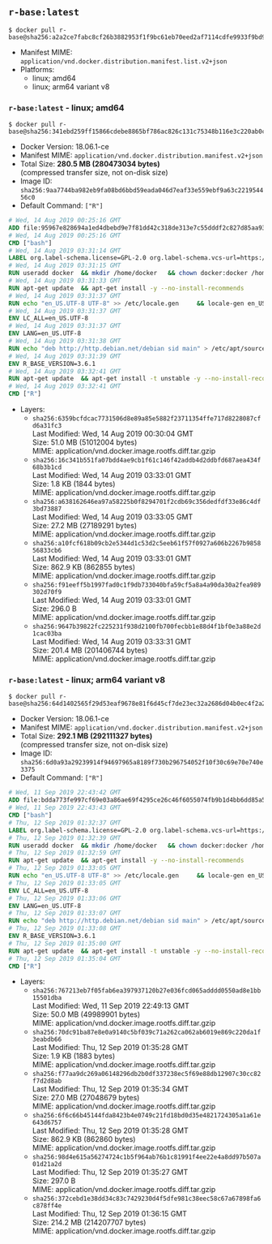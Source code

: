 ## `r-base:latest`

```console
$ docker pull r-base@sha256:a2a2ce7fabc8cf26b3882953f1f9bc61eb70eed2af7114cdfe9933f9bd9e5ca3
```

-	Manifest MIME: `application/vnd.docker.distribution.manifest.list.v2+json`
-	Platforms:
	-	linux; amd64
	-	linux; arm64 variant v8

### `r-base:latest` - linux; amd64

```console
$ docker pull r-base@sha256:341ebd259ff15866cdebe8865bf786ac826c131c75348b116e3c220ab0cfa650
```

-	Docker Version: 18.06.1-ce
-	Manifest MIME: `application/vnd.docker.distribution.manifest.v2+json`
-	Total Size: **280.5 MB (280473034 bytes)**  
	(compressed transfer size, not on-disk size)
-	Image ID: `sha256:9aa7744ba982eb9fa08bd6bbd59eada046d7eaf33e559ebf9a63c221954456c0`
-	Default Command: `["R"]`

```dockerfile
# Wed, 14 Aug 2019 00:25:16 GMT
ADD file:95967e828694a1ed4dbebd9e7f81dd42c318de313e7c55dddf2c827d85aa9328 in / 
# Wed, 14 Aug 2019 00:25:16 GMT
CMD ["bash"]
# Wed, 14 Aug 2019 03:31:14 GMT
LABEL org.label-schema.license=GPL-2.0 org.label-schema.vcs-url=https://github.com/rocker-org/r-base org.label-schema.vendor=Rocker Project maintainer=Dirk Eddelbuettel <edd@debian.org>
# Wed, 14 Aug 2019 03:31:15 GMT
RUN useradd docker 	&& mkdir /home/docker 	&& chown docker:docker /home/docker 	&& addgroup docker staff
# Wed, 14 Aug 2019 03:31:33 GMT
RUN apt-get update 	&& apt-get install -y --no-install-recommends 		ed 		less 		locales 		vim-tiny 		wget 		ca-certificates 		fonts-texgyre 	&& rm -rf /var/lib/apt/lists/*
# Wed, 14 Aug 2019 03:31:37 GMT
RUN echo "en_US.UTF-8 UTF-8" >> /etc/locale.gen 	&& locale-gen en_US.utf8 	&& /usr/sbin/update-locale LANG=en_US.UTF-8
# Wed, 14 Aug 2019 03:31:37 GMT
ENV LC_ALL=en_US.UTF-8
# Wed, 14 Aug 2019 03:31:37 GMT
ENV LANG=en_US.UTF-8
# Wed, 14 Aug 2019 03:31:38 GMT
RUN echo "deb http://http.debian.net/debian sid main" > /etc/apt/sources.list.d/debian-unstable.list         && echo 'APT::Default-Release "testing";' > /etc/apt/apt.conf.d/default
# Wed, 14 Aug 2019 03:31:39 GMT
ENV R_BASE_VERSION=3.6.1
# Wed, 14 Aug 2019 03:32:41 GMT
RUN apt-get update 	&& apt-get install -t unstable -y --no-install-recommends 		littler                 r-cran-littler 		r-base=${R_BASE_VERSION}-* 		r-base-dev=${R_BASE_VERSION}-* 		r-recommended=${R_BASE_VERSION}-* 	&& ln -s /usr/lib/R/site-library/littler/examples/install.r /usr/local/bin/install.r 	&& ln -s /usr/lib/R/site-library/littler/examples/install2.r /usr/local/bin/install2.r 	&& ln -s /usr/lib/R/site-library/littler/examples/installGithub.r /usr/local/bin/installGithub.r 	&& ln -s /usr/lib/R/site-library/littler/examples/testInstalled.r /usr/local/bin/testInstalled.r 	&& install.r docopt 	&& rm -rf /tmp/downloaded_packages/ /tmp/*.rds 	&& rm -rf /var/lib/apt/lists/*
# Wed, 14 Aug 2019 03:32:41 GMT
CMD ["R"]
```

-	Layers:
	-	`sha256:6359bcfdcac7731506d8e89a85e5882f23711354ffe717d8228087cfd6a31fc3`  
		Last Modified: Wed, 14 Aug 2019 00:30:04 GMT  
		Size: 51.0 MB (51012004 bytes)  
		MIME: application/vnd.docker.image.rootfs.diff.tar.gzip
	-	`sha256:16c341b551fa07bdd4ae9cb1f61c146f42addb4d2ddbfd687aea434f68b3b1cd`  
		Last Modified: Wed, 14 Aug 2019 03:33:01 GMT  
		Size: 1.8 KB (1844 bytes)  
		MIME: application/vnd.docker.image.rootfs.diff.tar.gzip
	-	`sha256:a638162646ea97a58225b0f8294701f2cdb69c356dedfdf33e86c4df3bd73887`  
		Last Modified: Wed, 14 Aug 2019 03:33:05 GMT  
		Size: 27.2 MB (27189291 bytes)  
		MIME: application/vnd.docker.image.rootfs.diff.tar.gzip
	-	`sha256:a10fcf618b09cb2e5344d1c53d2c5eeb61f57f0927a606b2267b985856833cb6`  
		Last Modified: Wed, 14 Aug 2019 03:33:01 GMT  
		Size: 862.9 KB (862855 bytes)  
		MIME: application/vnd.docker.image.rootfs.diff.tar.gzip
	-	`sha256:f91eeff5b1997fad0c1f9db733040bfa59cf5a8a4a90da30a2fea989302d70f9`  
		Last Modified: Wed, 14 Aug 2019 03:33:01 GMT  
		Size: 296.0 B  
		MIME: application/vnd.docker.image.rootfs.diff.tar.gzip
	-	`sha256:9647b39822fc225231f938d2100fb700fecbb1e88d4f1bf0e3a88e2d1cac03ba`  
		Last Modified: Wed, 14 Aug 2019 03:33:31 GMT  
		Size: 201.4 MB (201406744 bytes)  
		MIME: application/vnd.docker.image.rootfs.diff.tar.gzip

### `r-base:latest` - linux; arm64 variant v8

```console
$ docker pull r-base@sha256:64d1402565f29d53eaf9678e81f6d45cf7de23ec32a2686d04b0ec4f2a200059
```

-	Docker Version: 18.06.1-ce
-	Manifest MIME: `application/vnd.docker.distribution.manifest.v2+json`
-	Total Size: **292.1 MB (292111327 bytes)**  
	(compressed transfer size, not on-disk size)
-	Image ID: `sha256:6d0a93a29239914f94697965a8189f730b296754052f10f30c69e70e740e3375`
-	Default Command: `["R"]`

```dockerfile
# Wed, 11 Sep 2019 22:43:42 GMT
ADD file:bdda773fe997cf69e03a86ae69f4295ce26c46f6055074fb9b1d4bb6dd85a58f in / 
# Wed, 11 Sep 2019 22:43:43 GMT
CMD ["bash"]
# Thu, 12 Sep 2019 01:32:37 GMT
LABEL org.label-schema.license=GPL-2.0 org.label-schema.vcs-url=https://github.com/rocker-org/r-base org.label-schema.vendor=Rocker Project maintainer=Dirk Eddelbuettel <edd@debian.org>
# Thu, 12 Sep 2019 01:32:39 GMT
RUN useradd docker 	&& mkdir /home/docker 	&& chown docker:docker /home/docker 	&& addgroup docker staff
# Thu, 12 Sep 2019 01:32:59 GMT
RUN apt-get update 	&& apt-get install -y --no-install-recommends 		ed 		less 		locales 		vim-tiny 		wget 		ca-certificates 		fonts-texgyre 	&& rm -rf /var/lib/apt/lists/*
# Thu, 12 Sep 2019 01:33:05 GMT
RUN echo "en_US.UTF-8 UTF-8" >> /etc/locale.gen 	&& locale-gen en_US.utf8 	&& /usr/sbin/update-locale LANG=en_US.UTF-8
# Thu, 12 Sep 2019 01:33:05 GMT
ENV LC_ALL=en_US.UTF-8
# Thu, 12 Sep 2019 01:33:06 GMT
ENV LANG=en_US.UTF-8
# Thu, 12 Sep 2019 01:33:07 GMT
RUN echo "deb http://http.debian.net/debian sid main" > /etc/apt/sources.list.d/debian-unstable.list         && echo 'APT::Default-Release "testing";' > /etc/apt/apt.conf.d/default
# Thu, 12 Sep 2019 01:33:08 GMT
ENV R_BASE_VERSION=3.6.1
# Thu, 12 Sep 2019 01:35:00 GMT
RUN apt-get update 	&& apt-get install -t unstable -y --no-install-recommends 		littler                 r-cran-littler 		r-base=${R_BASE_VERSION}-* 		r-base-dev=${R_BASE_VERSION}-* 		r-recommended=${R_BASE_VERSION}-* 	&& ln -s /usr/lib/R/site-library/littler/examples/install.r /usr/local/bin/install.r 	&& ln -s /usr/lib/R/site-library/littler/examples/install2.r /usr/local/bin/install2.r 	&& ln -s /usr/lib/R/site-library/littler/examples/installGithub.r /usr/local/bin/installGithub.r 	&& ln -s /usr/lib/R/site-library/littler/examples/testInstalled.r /usr/local/bin/testInstalled.r 	&& install.r docopt 	&& rm -rf /tmp/downloaded_packages/ /tmp/*.rds 	&& rm -rf /var/lib/apt/lists/*
# Thu, 12 Sep 2019 01:35:04 GMT
CMD ["R"]
```

-	Layers:
	-	`sha256:767213eb7f05fab6ea397937120b27e036fcd065adddd0550ad8e1bb15501dba`  
		Last Modified: Wed, 11 Sep 2019 22:49:13 GMT  
		Size: 50.0 MB (49989901 bytes)  
		MIME: application/vnd.docker.image.rootfs.diff.tar.gzip
	-	`sha256:70dc91ba87e8e0a9140c5bf039c71a262ca062ab6019e869c220da1f3eabdb66`  
		Last Modified: Thu, 12 Sep 2019 01:35:28 GMT  
		Size: 1.9 KB (1883 bytes)  
		MIME: application/vnd.docker.image.rootfs.diff.tar.gzip
	-	`sha256:f77aa9dc269a06148296db2b0df337238ec5f69e88db12907c30cc82f7d2d8ab`  
		Last Modified: Thu, 12 Sep 2019 01:35:34 GMT  
		Size: 27.0 MB (27048679 bytes)  
		MIME: application/vnd.docker.image.rootfs.diff.tar.gzip
	-	`sha256:6f6c66b45144fda8423b4e0749c21fd18bd0d35e4821724305a1a61e643d6757`  
		Last Modified: Thu, 12 Sep 2019 01:35:28 GMT  
		Size: 862.9 KB (862860 bytes)  
		MIME: application/vnd.docker.image.rootfs.diff.tar.gzip
	-	`sha256:98d4e615a56274724c1b5f964ab76b1c81991f4ee22e4a8dd97b507a01d21a2d`  
		Last Modified: Thu, 12 Sep 2019 01:35:27 GMT  
		Size: 297.0 B  
		MIME: application/vnd.docker.image.rootfs.diff.tar.gzip
	-	`sha256:372cebd1e38dd34c83c7429230d4f5dfe981c38eec58c67a67898fa6c878ff4e`  
		Last Modified: Thu, 12 Sep 2019 01:36:15 GMT  
		Size: 214.2 MB (214207707 bytes)  
		MIME: application/vnd.docker.image.rootfs.diff.tar.gzip
